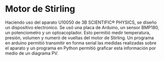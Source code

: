 # Motor de Stirling

Haciendo uso del aparato U10050  de 3B SCIENTIFIC® PHYSICS, se diseño un dispositivo electronico.
Se usó una placa de Arduino, un sensor BMP180, un potenciometro y un optoacoplador.
Esto permitió medir temperatura, presión, volumen y numeró de vueltas del motor de Stirling.
Un programa en arduino permitió transmitir en forma serial las medidas realizadas sobre el aparato y un programa en Python permitió graficar esta información por medio de un diagrama PV.
